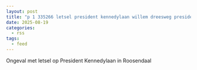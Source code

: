 ```yaml
---
layout: post
title: "p 1 335266 letsel president kennedylaan willem dreesweg president kennedylaan roosendaal"
date: 2025-08-19
categories: 
  - rss
tags: 
  - feed
---
```


Ongeval met letsel op President Kennedylaan in Roosendaal
